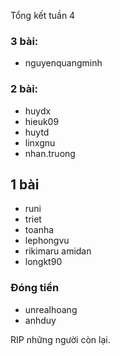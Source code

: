 Tổng kết tuần 4

### 3 bài:
- nguyenquangminh

### 2 bài:
- huydx
- hieuk09
- huytd
- linxgnu
- nhan.truong

## 1 bài
- runi
- triet
- toanha
- lephongvu
- rikimaru amidan
- longkt90

### Đóng tiền
- unrealhoang
- anhduy


RIP những người còn lại.


